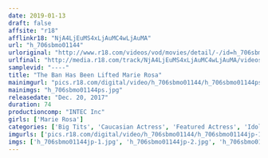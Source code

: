 ```yaml
---
date: 2019-01-13
draft: false
affsite: "r18"
afflinkr18: "NjA4LjEuMS4xLjAuMC4wLjAuMA"
url: "h_706sbmo01144"
urloriginal: "http://www.r18.com/videos/vod/movies/detail/-/id=h_706sbmo01144"
urlfinal: "http://media.r18.com/track/NjA4LjEuMS4xLjAuMC4wLjAuMA/videos/vod/movies/detail/-/id=h_706sbmo01144"
samplevid: "----"
title: "The Ban Has Been Lifted Marie Rosa"
mainimgurl: "pics.r18.com/digital/video/h_706sbmo01144/h_706sbmo01144ps.jpg"
mainimgs: "h_706sbmo01144ps.jpg"
releasedate: "Dec. 20, 2017"
duration: 74
productioncomp: "INTEC Inc"
girls: ['Marie Rosa']
categories: ['Big Tits', 'Caucasian Actress', 'Featured Actress', 'Idol Video']
imgurls: ['pics.r18.com/digital/video/h_706sbmo01144/h_706sbmo01144jp-1.jpg', 'pics.r18.com/digital/video/h_706sbmo01144/h_706sbmo01144jp-2.jpg', 'pics.r18.com/digital/video/h_706sbmo01144/h_706sbmo01144jp-3.jpg', 'pics.r18.com/digital/video/h_706sbmo01144/h_706sbmo01144jp-4.jpg', 'pics.r18.com/digital/video/h_706sbmo01144/h_706sbmo01144jp-5.jpg', 'pics.r18.com/digital/video/h_706sbmo01144/h_706sbmo01144jp-6.jpg', 'pics.r18.com/digital/video/h_706sbmo01144/h_706sbmo01144jp-7.jpg', 'pics.r18.com/digital/video/h_706sbmo01144/h_706sbmo01144jp-8.jpg', 'pics.r18.com/digital/video/h_706sbmo01144/h_706sbmo01144jp-9.jpg', 'pics.r18.com/digital/video/h_706sbmo01144/h_706sbmo01144jp-10.jpg', 'pics.r18.com/digital/video/h_706sbmo01144/h_706sbmo01144jp-11.jpg', 'pics.r18.com/digital/video/h_706sbmo01144/h_706sbmo01144jp-12.jpg', 'pics.r18.com/digital/video/h_706sbmo01144/h_706sbmo01144jp-13.jpg', 'pics.r18.com/digital/video/h_706sbmo01144/h_706sbmo01144jp-14.jpg', 'pics.r18.com/digital/video/h_706sbmo01144/h_706sbmo01144jp-15.jpg', 'pics.r18.com/digital/video/h_706sbmo01144/h_706sbmo01144jp-16.jpg', 'pics.r18.com/digital/video/h_706sbmo01144/h_706sbmo01144jp-17.jpg', 'pics.r18.com/digital/video/h_706sbmo01144/h_706sbmo01144jp-18.jpg', 'pics.r18.com/digital/video/h_706sbmo01144/h_706sbmo01144jp-19.jpg', 'pics.r18.com/digital/video/h_706sbmo01144/h_706sbmo01144jp-20.jpg']
imgs: ['h_706sbmo01144jp-1.jpg', 'h_706sbmo01144jp-2.jpg', 'h_706sbmo01144jp-3.jpg', 'h_706sbmo01144jp-4.jpg', 'h_706sbmo01144jp-5.jpg', 'h_706sbmo01144jp-6.jpg', 'h_706sbmo01144jp-7.jpg', 'h_706sbmo01144jp-8.jpg', 'h_706sbmo01144jp-9.jpg', 'h_706sbmo01144jp-10.jpg', 'h_706sbmo01144jp-11.jpg', 'h_706sbmo01144jp-12.jpg', 'h_706sbmo01144jp-13.jpg', 'h_706sbmo01144jp-14.jpg', 'h_706sbmo01144jp-15.jpg', 'h_706sbmo01144jp-16.jpg', 'h_706sbmo01144jp-17.jpg', 'h_706sbmo01144jp-18.jpg', 'h_706sbmo01144jp-19.jpg', 'h_706sbmo01144jp-20.jpg']
---
```

